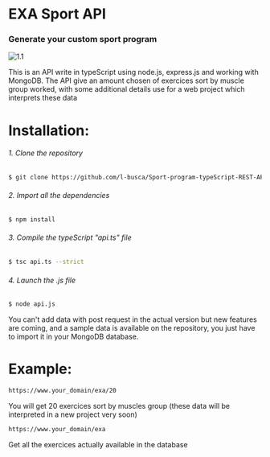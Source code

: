 # EXA Sport API
### Generate your custom sport program
![1.1](https://mais.wtf/img/exa.png)

This is an API write in typeScript using node.js, express.js and working with
MongoDB. The API give an amount chosen of exercices sort by muscle group worked, with some
additional details use for a web project which interprets these data


# Installation:

###### 1. Clone the repository
```bash
$ git clone https://github.com/l-busca/Sport-program-typeScript-REST-API.git
```

###### 2. Import all the dependencies
```bash
$ npm install
```

###### 3. Compile the typeScript "api.ts" file

```bash
$ tsc api.ts --strict
```

###### 4. Launch the .js file

```bash
$ node api.js
```

You can't add data with post request in the actual version but new features are coming, and a sample data 
is available on the repository, you just have to import it in your MongoDB database.


# Example:

```bash
https://www.your_domain/exa/20
```

You will get 20 exercices sort by muscles group (these data will be interpreted in a new project very soon)

```bash
https://www.your_domain/exa
```

Get all the exercices actually available in the database
